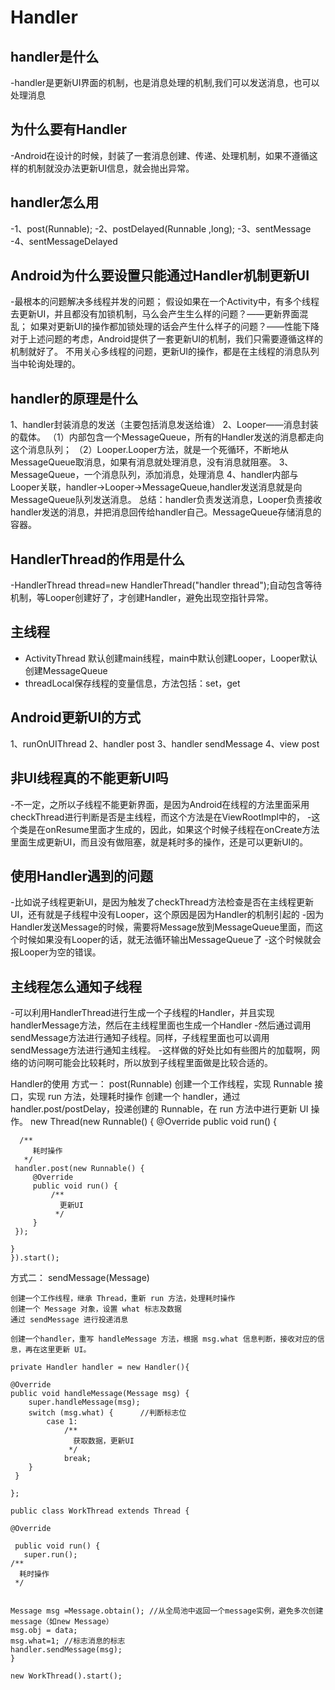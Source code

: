 
# Handler

## handler是什么
-handler是更新UI界面的机制，也是消息处理的机制,我们可以发送消息，也可以处理消息
 
## 为什么要有Handler
-Android在设计的时候，封装了一套消息创建、传递、处理机制，如果不遵循这样的机制就没办法更新UI信息，就会抛出异常。
 
## handler怎么用
-1、post(Runnable);
-2、postDelayed(Runnable ,long);
-3、sentMessage
-4、sentMessageDelayed
 
## Android为什么要设置只能通过Handler机制更新UI
-最根本的问题解决多线程并发的问题；
      假设如果在一个Activity中，有多个线程去更新UI，并且都没有加锁机制，马么会产生生么样的问题？——更新界面混乱；
      如果对更新UI的操作都加锁处理的话会产生什么样子的问题？——性能下降
      对于上述问题的考虑，Android提供了一套更新UI的机制，我们只需要遵循这样的机制就好了。
      不用关心多线程的问题，更新UI的操作，都是在主线程的消息队列当中轮询处理的。
 
## handler的原理是什么
 1、handler封装消息的发送（主要包括消息发送给谁）
 2、Looper——消息封装的载体。
       （1）内部包含一个MessageQueue，所有的Handler发送的消息都走向这个消息队列；
       （2）Looper.Looper方法，就是一个死循环，不断地从MessageQueue取消息，如果有消息就处理消息，没有消息就阻塞。
 3、MessageQueue，一个消息队列，添加消息，处理消息
 4、handler内部与Looper关联，handler->Looper->MessageQueue,handler发送消息就是向MessageQueue队列发送消息。
 总结：handler负责发送消息，Looper负责接收handler发送的消息，并把消息回传给handler自己。MessageQueue存储消息的容器。
 
## HandlerThread的作用是什么
-HandlerThread thread=new HandlerThread("handler thread");自动包含等待机制，等Looper创建好了，才创建Handler，避免出现空指针异常。
 
## 主线程
* ActivityThread 默认创建main线程，main中默认创建Looper，Looper默认创建MessageQueue
* threadLocal保存线程的变量信息，方法包括：set，get
 
## Android更新UI的方式
 1、runOnUIThread
 2、handler post
 3、handler sendMessage
 4、view post
 
## 非UI线程真的不能更新UI吗
-不一定，之所以子线程不能更新界面，是因为Android在线程的方法里面采用checkThread进行判断是否是主线程，而这个方法是在ViewRootImpl中的，
-这个类是在onResume里面才生成的，因此，如果这个时候子线程在onCreate方法里面生成更新UI，而且没有做阻塞，就是耗时多的操作，还是可以更新UI的。
 
## 使用Handler遇到的问题
-比如说子线程更新UI，是因为触发了checkThread方法检查是否在主线程更新UI，还有就是子线程中没有Looper，这个原因是因为Handler的机制引起的
-因为Handler发送Message的时候，需要将Message放到MessageQueue里面，而这个时候如果没有Looper的话，就无法循环输出MessageQueue了
-这个时候就会报Looper为空的错误。
 
## 主线程怎么通知子线程
-可以利用HandlerThread进行生成一个子线程的Handler，并且实现handlerMessage方法，然后在主线程里面也生成一个Handler
-然后通过调用sendMessage方法进行通知子线程。同样，子线程里面也可以调用sendMessage方法进行通知主线程。
-这样做的好处比如有些图片的加载啊，网络的访问啊可能会比较耗时，所以放到子线程里面做是比较合适的。

Handler的使用
方式一： post(Runnable)
    创建一个工作线程，实现 Runnable 接口，实现 run 方法，处理耗时操作
    创建一个 handler，通过 handler.post/postDelay，投递创建的 Runnable，在 run 方法中进行更新 UI 操作。
    new Thread(new Runnable() {
    @Override
    public void run() {

      /**
         耗时操作
       */
     handler.post(new Runnable() {
         @Override
         public void run() {
             /**
               更新UI
              */
         }
     });

    }
    }).start();

方式二： sendMessage(Message)

    创建一个工作线程，继承 Thread，重新 run 方法，处理耗时操作
    创建一个 Message 对象，设置 what 标志及数据
    通过 sendMessage 进行投递消息

    创建一个handler，重写 handleMessage 方法，根据 msg.what 信息判断，接收对应的信息，再在这里更新 UI。

    private Handler handler = new Handler(){

    @Override
    public void handleMessage(Message msg) {
        super.handleMessage(msg);
        switch (msg.what) {      //判断标志位
            case 1:
                /**
                  获取数据，更新UI
                 */
                break;
        }
     }

    };

    public class WorkThread extends Thread {

    @Override

     public void run() {
       super.run();
    /**
      耗时操作
     */
       

    Message msg =Message.obtain(); //从全局池中返回一个message实例，避免多次创建message（如new Message）
    msg.obj = data;
    msg.what=1; //标志消息的标志
    handler.sendMessage(msg);
    }

    new WorkThread().start();
